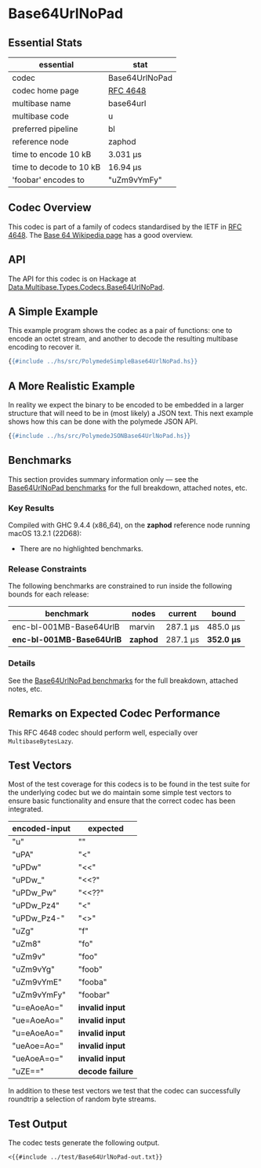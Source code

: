 # Base64UrlNoPad

## Essential Stats

| essential               | stat                                               |
| ----------------------- | -------------------------------------------------- |
| codec                   | Base64UrlNoPad                                     |
| codec home page         | [RFC 4648](https://www.rfc-editor.org/rfc/rfc4648) |
| multibase name          | base64url                                          |
| multibase code          | u                                                  |
| preferred pipeline      | bl                                                 |
| reference node          | zaphod                                             |
| time to encode 10 kB    | 3.031 μs                                           |
| time to decode to 10 kB | 16.94 μs                                           |
| 'foobar' encodes to     | "uZm9vYmFy"                                        |


## Codec Overview

This codec is part of a family of codecs standardised by the IETF in 
[RFC 4648](https://www.rfc-editor.org/rfc/rfc4648). The 
[Base 64 Wikipedia page](https://en.wikipedia.org/wiki/Base64) has a good overview.


## API

The API for this codec is on Hackage at [Data.Multibase.Types.Codecs.Base64UrlNoPad](https://hackage.haskell.org/package/polymede-0.0.0.1/docs/Data-Multibase-Types-Codecs-Base64UrlNoPad.html).

## A Simple Example

This example program shows the codec as a pair of functions: one to encode an octet stream, 
and another to decode the resulting multibase encoding to recover it.

```haskell
{{#include ../hs/src/PolymedeSimpleBase64UrlNoPad.hs}}
```

## A More Realistic Example

In reality we expect the binary to be encoded to be embedded in a larger structure that will need
to be in (most likely) a JSON text. This next example shows how this can be done with the polymede
JSON API.

```haskell
{{#include ../hs/src/PolymedeJSONBase64UrlNoPad.hs}}
```

## Benchmarks


This section provides summary information only &mdash; see the [Base64UrlNoPad benchmarks](https://cdornan.github.io/polymede-benchmarks/benchmarks/0.0.0.1/Base64UrlNoPad.html) for the full
breakdown, attached notes, etc.

### Key Results

Compiled with GHC 9.4.4 (x86_64), on the **zaphod** reference node running macOS 13.2.1 (22D68):

* There are no highlighted benchmarks.

### Release Constraints

The following benchmarks are constrained to run inside the following bounds for each release:

| benchmark                   | nodes      | current  | bound        |
| --------------------------- | ---------- | -------- | ------------ |
| enc-bl-001MB-Base64UrlB     | marvin     | 287.1 μs | 485.0 μs     |
| **enc-bl-001MB-Base64UrlB** | **zaphod** | 287.1 μs | **352.0 μs** |

### Details

See the [Base64UrlNoPad benchmarks](https://cdornan.github.io/polymede-benchmarks/benchmarks/0.0.0.1/Base64UrlNoPad.html) for the full breakdown, attached notes, etc.


## Remarks on Expected Codec Performance

This RFC 4648 codec should perform well, especially over `MultibaseBytesLazy`.


## Test Vectors

Most of the test coverage for this codecs is to be found in the test suite for the underlying
codec but we do maintain some simple test vectors to ensure basic functionality and ensure that 
the correct codec has been integrated.

| encoded-input | expected           |
| ------------- | ------------------ |
| "u"           | ""                 |
| "uPA"         | "<"                |
| "uPDw"        | "<<"               |
| "uPDw_"       | "<<?"              |
| "uPDw_Pw"     | "<<??"             |
| "uPDw_Pz4"    | "<<??>"            |
| "uPDw_Pz4-"   | "<<??>>"           |
| "uZg"         | "f"                |
| "uZm8"        | "fo"               |
| "uZm9v"       | "foo"              |
| "uZm9vYg"     | "foob"             |
| "uZm9vYmE"    | "fooba"            |
| "uZm9vYmFy"   | "foobar"           |
| "u=eAoeAo="   | **invalid input**  |
| "ue=AoeAo="   | **invalid input**  |
| "u=eAoeAo="   | **invalid input**  |
| "ueAoe=Ao="   | **invalid input**  |
| "ueAoeA=o="   | **invalid input**  |
| "uZE=="       | **decode failure** |


In addition to these test vectors we test that the codec can successfully roundtrip a selection of 
random byte streams.

## Test Output

The codec tests generate the following output.

```
<{{#include ../test/Base64UrlNoPad-out.txt}}
```
